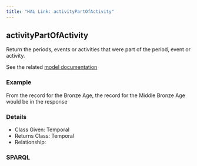 ```yaml
---
title: "HAL Link: activityPartOfActivity"
---
```


## activityPartOfActivity

Return the periods, events or activities that were part of the period, event or activity.

See the related [model documentation](/model/base/#parts)

### Example

From the record for the Bronze Age, the record for the Middle Bronze Age would be in the response


### Details

* Class Given: Temporal
* Returns Class: Temporal
* Relationship: 


### SPARQL
```

```

